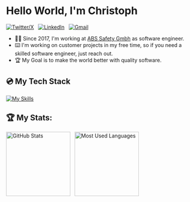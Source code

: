 # Hello World, I'm Christoph

[![Twitter/X](https://skillicons.dev/icons?i=twitter)](https://twitter.com/pr0gstar) &nbsp;
[![LinkedIn](https://skillicons.dev/icons?i=linkedin)](https://www.linkedin.com/in/christoph-planken-a2222b86/) &nbsp;
[![Gmail](https://skillicons.dev/icons?i=gmail)](mailto:ch.planken@gmail.com?subject=Hello%20Christoph,%20From%20Github)

- 🧑‍💻 Since 2017, I'm working at [ABS Safety Gmbh](https://github.com/abs-safety) as software engineer.
- ⌨️ I'm working on customer projects in my free time, so if you need a skilled software engineer, just reach out.
- 🏆 My Goal is to make the world better with quality software.

   
## 💿 My Tech Stack
[![My Skills](https://skillicons.dev/icons?i=ts,react,js,nodejs,tailwind,html,css,aws)](https://skillicons.dev)


## 🏆 My Stats:
<p>
    <img height=175 alt="GitHub Stats" src="https://github-readme-stats.vercel.app/api?username=pr0gstar&show_icons=true&count_private=true&theme=dark" />&nbsp;&nbsp;
    <img height=175 alt="Most Used Languages" src="https://github-readme-stats.vercel.app/api/top-langs/?username=kshyun28&layout=compact&theme=dark" />&nbsp;&nbsp;
</p>
